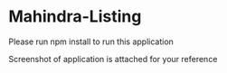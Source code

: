# Mahindra-Listing

Please run npm install to run this application

Screenshot of application is attached for your reference
